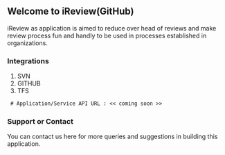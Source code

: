 ## Welcome to iReview(GitHub)

iReview as application is aimed to reduce over head of reviews and make review process fun and handly to be used in processes established in organizations.

### Integrations

1. SVN
2. GITHUB
3. TFS

```markdown
 # Application/Service API URL : << coming soon >>
```

### Support or Contact

You can contact us here for more queries and suggestions in building this application.
